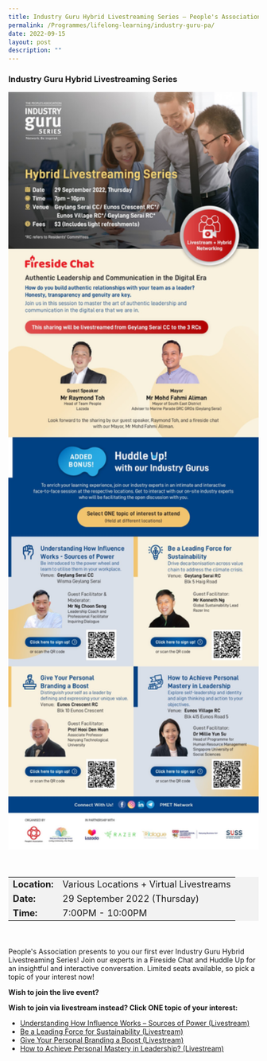 ```yaml
---
title: Industry Guru Hybrid Livestreaming Series — People's Association
permalink: /Programmes/lifelong-learning/industry-guru-pa/
date: 2022-09-15
layout: post
description: ""
---
```

###  Industry Guru Hybrid Livestreaming Series ###

<img
src="/images/Programmes%20(September%202022)/Hybrid_Livestreaming_Series.jpg" style="width:600px; height:auto">

<div style="padding:20px 0 20px 0">
	<table  style="font-size:130%; background-color:#f2f2f2">
		<tbody>
			<tr>
				 <td><b>Location:</b></td><td>Various Locations + Virtual Livestreams</td>
			</tr>
			<tr>
			 <td><b>Date:</b></td><td>29 September 2022 (Thursday)</td>
			</tr>
			<tr>
				<td> <b>Time:</b> </td><td>7:00PM - 10:00PM</td>
			</tr>
		</tbody>
	</table>
</div>

<div>
	<p>
People's Association presents to you our first ever Industry Guru Hybrid Livestreaming Series!
Join our experts in a Fireside Chat and Huddle Up for an insightful and interactive conversation. 
Limited seats available, so pick a topic of your interest now!
	</p>
	<p><b>Wish to join the live event?</b></p>
	<p>
		<b>Wish to join via livestream instead? Click ONE topic of your interest:</b>
	</p>
</div>

<ul>
	<li><a href="https://www.onepa.gov.sg/courses/C026963510" style="font-size:14px">Understanding How Influence Works – Sources of Power (Livestream)</a></li>
	<li><a href="https://www.onepa.gov.sg/courses/C026963624">Be a Leading Force for Sustainability (Livestream)</a></li>
	<li><a href="https://www.onepa.gov.sg/courses/C026963697">Give Your Personal Branding a Boost (Livestream)</a></li>
	<li><a href="https://www.onepa.gov.sg/courses/C026963570">How to Achieve Personal Mastery in Leadership? (Livestream)</a></li>